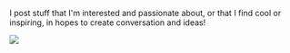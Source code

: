 I post stuff that I'm interested and passionate about, or that I find cool or inspiring, in hopes to create conversation and ideas!

![](https://cdn.discordapp.com/attachments/1069740328095055914/1258238313597370470/uoib1e97qv531.jpg?ex=66894b7e&is=6687f9fe&hm=24c23518d31dee9339536c2f207e3a77aaeffe1f0e9f219678865d1e55797b42&)
